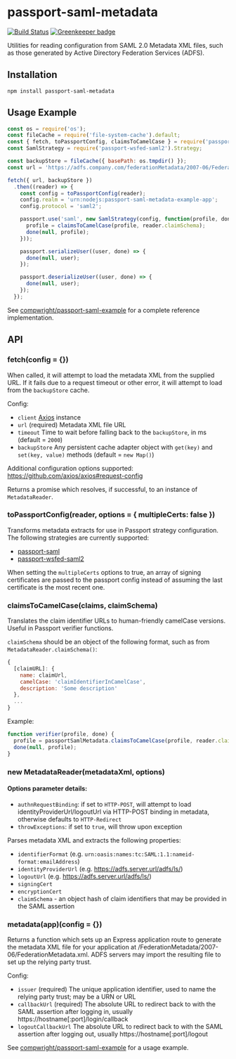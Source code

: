 # passport-saml-metadata

[![Build Status](https://travis-ci.org/compwright/passport-saml-metadata.svg?branch=master)](https://travis-ci.org/compwright/passport-saml-metadata)
[![Greenkeeper badge](https://badges.greenkeeper.io/compwright/passport-saml-metadata.svg)](https://greenkeeper.io/)

Utilities for reading configuration from SAML 2.0 Metadata XML files, such as those generated by Active Directory Federation Services (ADFS).

## Installation

```
npm install passport-saml-metadata
```

## Usage Example

```javascript
const os = require('os');
const fileCache = require('file-system-cache').default;
const { fetch, toPassportConfig, claimsToCamelCase } = require('passport-saml-metadata');
const SamlStrategy = require('passport-wsfed-saml2').Strategy;

const backupStore = fileCache({ basePath: os.tmpdir() });
const url = 'https://adfs.company.com/federationMetadata/2007-06/FederationMetadata.xml';

fetch({ url, backupStore })
  .then((reader) => {
    const config = toPassportConfig(reader);
    config.realm = 'urn:nodejs:passport-saml-metadata-example-app';
    config.protocol = 'saml2';

    passport.use('saml', new SamlStrategy(config, function(profile, done) {
      profile = claimsToCamelCase(profile, reader.claimSchema);
      done(null, profile);
    }));

    passport.serializeUser((user, done) => {
      done(null, user);
    });

    passport.deserializeUser((user, done) => {
      done(null, user);
    });
  });
```

See [compwright/passport-saml-example](https://github.com/compwright/passport-saml-example) for a complete reference implementation.

## API

### fetch(config = {})

When called, it will attempt to load the metadata XML from the supplied URL. If it fails due to a request timeout or other error, it will attempt to load from the `backupStore` cache.

Config:

* `client` [Axios](https://www.npmjs.com/package/axios) instance
* `url` (required) Metadata XML file URL
* `timeout` Time to wait before falling back to the `backupStore`, in ms (default = `2000`)
* `backupStore` Any persistent cache adapter object with `get(key)` and `set(key, value)` methods (default = `new Map()`)

Additional configuration options supported: https://github.com/axios/axios#request-config

Returns a promise which resolves, if successful, to an instance of `MetadataReader`.

### toPassportConfig(reader, options = { multipleCerts: false })

Transforms metadata extracts for use in Passport strategy configuration. The following strategies are currently supported:

* [passport-saml](http://npmjs.org/package/passport-saml)
* [passport-wsfed-saml2](http://npmjs.org/package/passport-wsfed-saml2)

When setting the `multipleCerts` options to true, an array of signing certificates are passed to the passport config instead of assuming the last certificate is the most recent one.

### claimsToCamelCase(claims, claimSchema)

Translates the claim identifier URLs to human-friendly camelCase versions. Useful in Passport verifier functions.

`claimSchema` should be an object of the following format, such as from `MetadataReader.claimSchema()`:

```javascript
{
  [claimURL]: {
    name: claimUrl,
    camelCase: 'claimIdentifierInCamelCase',
    description: 'Some description'
  },
  ...
}
```

Example:

```javascript
function verifier(profile, done) {
  profile = passportSamlMetadata.claimsToCamelCase(profile, reader.claimSchema);
  done(null, profile);
}
```

### new MetadataReader(metadataXml, options)

#### Options parameter details:
* `authnRequestBinding`: if set to `HTTP-POST`, will attempt to load identityProviderUrl/logoutUrl via HTTP-POST binding in metadata, otherwise defaults to `HTTP-Redirect`
* `throwExceptions`: if set to `true`, will throw upon exception

Parses metadata XML and extracts the following properties:

* `identifierFormat` (e.g. `urn:oasis:names:tc:SAML:1.1:nameid-format:emailAddress`)
* `identityProviderUrl` (e.g. https://adfs.server.url/adfs/ls/)
* `logoutUrl` (e.g. https://adfs.server.url/adfs/ls/)
* `signingCert`
* `encryptionCert`
* `claimSchema` - an object hash of claim identifiers that may be provided in the SAML assertion

### metadata(app)(config = {})

Returns a function which sets up an Express application route to generate the metadata XML file for your application at /FederationMetadata/2007-06/FederationMetadata.xml. ADFS servers may import the resulting file to set up the relying party trust.

Config:

* `issuer` (required) The unique application identifier, used to name the relying party trust; may be a URN or URL
* `callbackUrl` (required) The absolute URL to redirect back to with the SAML assertion after logging in, usually https://hostname[:port]/login/callback
* `logoutCallbackUrl` The absolute URL to redirect back to with the SAML assertion after logging out, usually https://hostname[:port]/logout

See [compwright/passport-saml-example](https://github.com/compwright/passport-saml-example) for a usage example.
